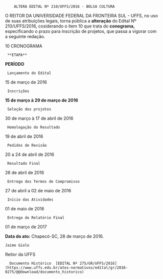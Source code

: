         ALTERA EDITAL Nº 210/UFFS/2016 - BOLSA CULTURA  

O REITOR DA UNIVERSIDADE FEDERAL DA FRONTEIRA SUL - UFFS, no uso de suas atribuições legais, torna pública a **alteração** do Edital Nº 210/UFFS/2016, cosiderando o item 10 que trata do **conograma,** especificando o prazo para inscrição de projetos, que passa a vigorar com a seguinte redação.

 10 CRONOGRAMA

     **ETAPA**

   **PERÍODO**

     Lançamento do Edital

   15 de março de 2016

     Inscrições

   **15 de março à 29 de março de 2016**

     Seleção dos projetos

   30 de março à 17 de abril de 2016

     Homologação do Resultado

   19 de abril de 2016

     Pedidos de Revisão

   20 a 24 de abril de 2016

     Resultado Final

   26 de abril de 2016

     Entrega dos Termos de Compromisso

   27 de abril a 02 de maio de 2016

     Início das Atividades

   01 de maio de 2016

     Entrega do Relatório Final

   01 de março de 2017

      

   **Data do ato:** Chapecó-SC, 28 de março de 2016.   
 

    Jaime Giolo   
 Reitor da UFFS 

      Documento Histórico  [EDITAL Nº 275/GR/UFFS/2016](https://www.uffs.edu.br/atos-normativos/edital/gr/2016-0275/@@download/documento_historico)     
      